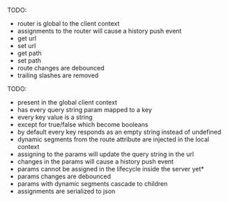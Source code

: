 TODO:
- router is global to the client context
- assignments to the router will cause a history push event
- get url
- set url
- get path
- set path
- route changes are debounced
- trailing slashes are removed

TODO:
- present in the global client context
- has every query string param mapped to a key
- every key value is a string
- except for true/false which become booleans
- by default every key responds as an empty string instead of undefined
- dynamic segments from the route attribute are injected in the local context
- assigning to the params will update the query string in the url
- changes in the params will cause a history push event
- params cannot be assigned in the lifecycle inside the server yet*
- params changes are debounced
- params with dynamic segments cascade to children 
- assignments are serialized to json